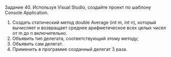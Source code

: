 Задание 40. Используя Visual Studio, создайте проект по шаблону Console Application.
1.	Создать статический метод double Average (int m, int n), который вычисляет и возвращает среднее арифметическое всех целых чисел от m до n включительно.
2.	Объявить тип делегата, соответствующий этому методу;
3.	Объявить сам делегат.
4.	Применить в программе созданный делегат 3 раза.
